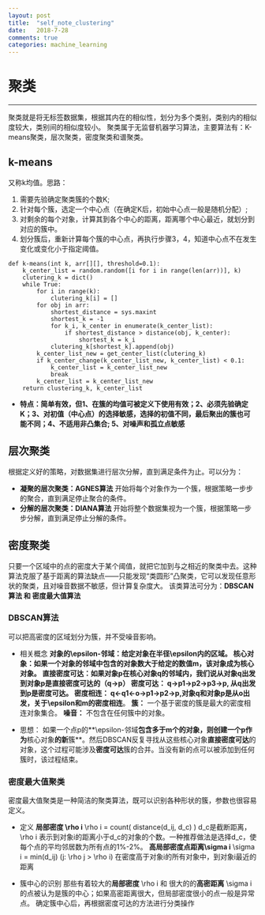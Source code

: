 ```yaml
---
layout: post
title:  "self_note_clustering"
date:   2018-7-28
comments: true
categories: machine_learning
---
```


# 聚类
---
聚类就是将无标签数据集，根据其内在的相似性，划分为多个类别，类别内的相似度较大，类别间的相似度较小。
聚类属于无监督机器学习算法，主要算法有：K-means聚类，层次聚类，密度聚类和谱聚类。
## k-means
又称k均值。思路：
1. 需要先验确定聚类簇的个数K;
2. 针对每个簇，选定一个中心点（在确定K后，初始中心点一般是随机分配）;
3. 对剩余的每个对象，计算其到各个中心的距离，距离哪个中心最近，就划分到对应的簇中。
4. 划分簇后，重新计算每个簇的中心点，再执行步骤3，4，知道中心点不在发生变化或变化小于指定阈值。

```
def k-means(int k, arr[][], threshold=0.1):
    k_center_list = random.random([i for i in range(len(arr))], k)
    clutering_k = dict()
    while True:
        for i in range(k):
            clutering_k[i] = []
        for obj in arr:
            shortest_distance = sys.maxint
            shortest_k = -1
            for k_i, k_center in enumerate(k_center_list):
                if shortest_distance > distance(obj, k_center):
                    shortest_k = k_i
            clutering_k[shortest_k].append(obj)
        k_center_list_new = get_center_list(clutering_k)
        if k_center_change(k_center_list_new, k_center_list) < 0.1:
            k_center_list = k_center_list_new
            break
        k_center_list = k_center_list_new
    return clustering_k, k_center_list
```
 * **特点：简单有效，但1、在簇的均值可被定义下使用有效；2、必须先验确定K；3、对初值（中心点）的选择敏感，选择的初值不同，最后聚出的簇也可能不同；4、不适用非凸集合; 5、对噪声和孤立点敏感**
 
## 层次聚类
根据定义好的策略，对数据集进行层次分解，直到满足条件为止。可以分为：

 * **凝聚的层次聚类：AGNES算法**
 开始将每个对象作为一个簇，根据策略一步步的聚合，直到满足停止聚合的条件。
 * **分解的层次聚类：DIANA算法**
 开始将整个数据集视为一个簇，根据策略一步步分解，直到满足停止分解的条件。

## 密度聚类
只要一个区域中的点的密度大于某个阈值，就把它加到与之相近的聚类中去。这种算法克服了基于距离的算法缺点——只能发现“类圆形”凸聚类，它可以发现任意形状的聚类，且对噪音数据不敏感，但计算复杂度大。
该类算法可分为：**DBSCAN算法 和 密度最大值算法**
### DBSCAN算法
可以把高密度的区域划分为簇，并不受噪音影响。

* 相关概念
**对象的\epsilon-邻域：**给定对象在半径\epsilon内的区域。
**核心对象：**如果一个对象的邻域中包含的对象数大于给定的数值m，该对象成为**核心对象**。
**直接密度可达：**如果对象p在核心对象q的邻域内，我们说从对象q出发到对象p是**直接密度可达**的（q->p）
**密度可达：** q->p1->p2->p3->p, 从q出发到p是密度可达。
**密度相连：** q<-q1<-o->p1->p2->p,对象q和对象p是从o出发，关于\epsilon和m的**密度相连**。
**簇：** 一个基于密度的簇是最大的密度相连对象集合。
**噪音：** 不包含在任何簇中的对象。

* 思想：
如果一个点p的**\epsilon-邻域**包含多于m个的对象，则创建一个p作为**核心对象**的新**簇**。然后DBSCAN反复寻找从这些核心对象**直接密度可达**的对象，这个过程可能涉及**密度可达**簇的合并。当没有新的点可以被添加到任何簇时，该过程结束。


### 密度最大值聚类
密度最大值聚类是一种简洁的聚类算法，既可以识别各种形状的簇，参数也很容易定义。

* 定义
**局部密度 \rho i**
\rho i = count( distance(d_ij, d_c) )
d_c是截断距离，\rho i 表示到对象i的距离小于d_c的对象的个数。一种推荐做法是选择d_c，使每个点的平均邻居数为所有点的1%-2%。
**高局部密度点距离\sigma i**
\sigma i = min(d_ij) (j: \rho j > \rho i)
在密度高于对象i的所有对象中，到对象i最近的距离

* 簇中心的识别
那些有着较大的**局部密度** \rho i 和 很大的的**高密距离** \sigma i的点被认为是簇的中心；如果高密距离很大，但局部密度很小的点一般是异常点。
确定簇中心后，再根据密度可达的方法进行分类操作
